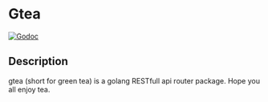 # Gtea

[![Godoc](http://img.shields.io/badge/go-documentation-blue.svg?style=flat-square)](https://godoc.org/github.com/datewu/gtea)

## Description
gtea (short for green tea) is a golang RESTfull api router package.
Hope you all enjoy tea.
